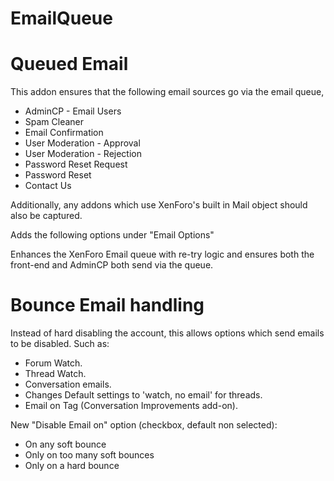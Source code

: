 # EmailQueue

# Queued Email

This addon ensures that the following email sources go via the email queue,
- AdminCP - Email Users
- Spam Cleaner
- Email Confirmation
- User Moderation - Approval
- User Moderation - Rejection
- Password Reset Request
- Password Reset
- Contact Us

Additionally, any addons which use XenForo's built in Mail object should also be captured.

Adds the following options under "Email Options"
 
Enhances the XenForo Email queue with re-try logic and ensures both the front-end and AdminCP both send via the queue.

# Bounce Email handling

Instead of hard disabling the account, this allows options which send emails to be disabled. Such as:
- Forum Watch.
- Thread Watch.
- Conversation emails.
- Changes Default settings to 'watch, no email' for threads.
- Email on Tag (Conversation Improvements add-on).

New "Disable Email on" option (checkbox, default non selected):
- On any soft bounce
- Only on too many soft bounces
- Only on a hard bounce
